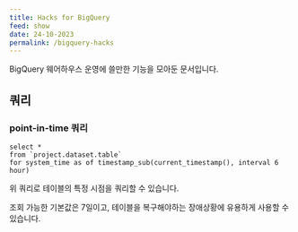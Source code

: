 ```yaml
---
title: Hacks for BigQuery
feed: show
date: 24-10-2023
permalink: /bigquery-hacks
---
```

BigQuery 웨어하우스 운영에 쓸만한 기능을 모아둔 문서입니다.

## 쿼리
### point-in-time 쿼리

```
select *
from `project.dataset.table`
for system_time as of timestamp_sub(current_timestamp(), interval 6 hour)
```

위 쿼리로 테이블의 특정 시점을 쿼리할 수 있습니다.

조회 가능한 기본값은 7일이고, 테이블을 복구해야하는 장애상황에 유용하게 사용할 수 있습니다.
